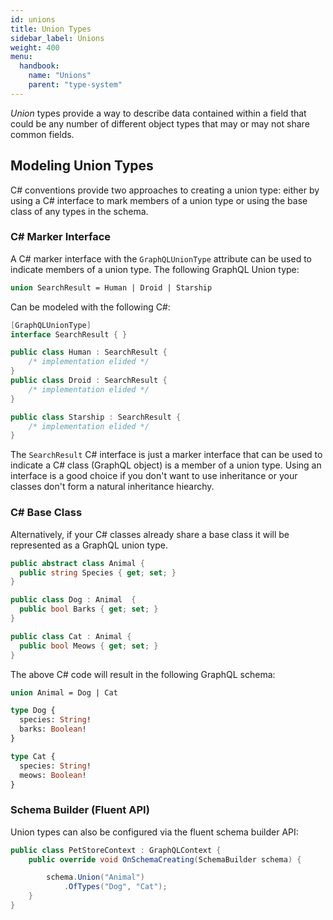 ```yaml
---
id: unions
title: Union Types
sidebar_label: Unions
weight: 400
menu:
  handbook:
    name: "Unions"
    parent: "type-system"
---
```


_Union_ types provide a way to describe data contained within a field that could be any number of different object types that may or may not share common fields.

## Modeling Union Types

C# conventions provide two approaches to creating a union type: either by using a C# interface to mark members of a union type or using the base class of any types in the schema.

### C# Marker Interface

A C# marker interface with the `GraphQLUnionType` attribute can be used to indicate members of a union type. The following GraphQL Union type:

```graphql
union SearchResult = Human | Droid | Starship
```

Can be modeled with the following C#:

```csharp
[GraphQLUnionType]
interface SearchResult { }

public class Human : SearchResult {
    /* implementation elided */
}
public class Droid : SearchResult {
    /* implementation elided */
}

public class Starship : SearchResult {
    /* implementation elided */
}
```

The `SearchResult` C# interface is just a marker interface that can be used to indicate a C# class (GraphQL object) is a member of a union type. Using an interface is a good choice if you don't want to use inheritance or your classes don't form a natural inheritance hiearchy.

### C# Base Class

Alternatively, if your C# classes already share a base class it will be represented as a GraphQL union type.

```csharp
public abstract class Animal {
  public string Species { get; set; }
}

public class Dog : Animal  {
  public bool Barks { get; set; }
}

public class Cat : Animal {
  public bool Meows { get; set; }
}
```

The above C# code will result in the following GraphQL schema:

```graphql
union Animal = Dog | Cat

type Dog {
  species: String!
  barks: Boolean!
}

type Cat {
  species: String!
  meows: Boolean!
}
```

### Schema Builder (Fluent API)

Union types can also be configured via the fluent schema builder API:

```csharp
public class PetStoreContext : GraphQLContext {
    public override void OnSchemaCreating(SchemaBuilder schema) {

        schema.Union("Animal")
            .OfTypes("Dog", "Cat");
    }
}
```
